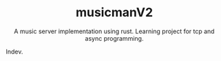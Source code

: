 <h1 align="center"> musicmanV2 </h1>

<p align="center" >
  A music server implementation using rust. Learning project for tcp and async programming.
</p>

Indev.
